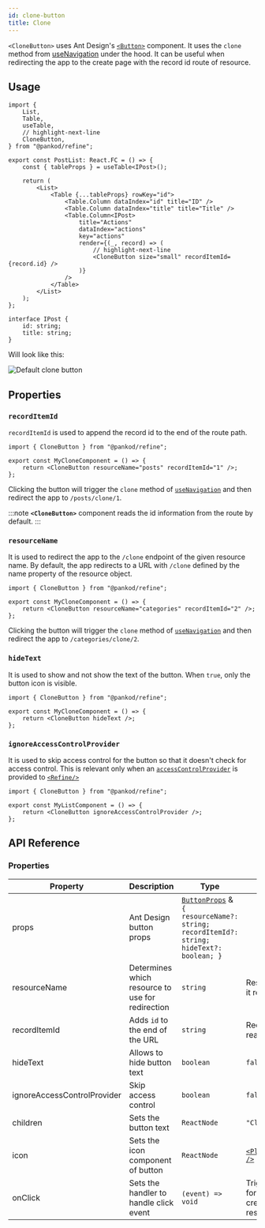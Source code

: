 ```yaml
---
id: clone-button
title: Clone
---
```



`<CloneButton>` uses Ant Design's [`<Button>`](https://ant.design/components/button/) component. It uses the `clone` method from [useNavigation](/api-references/hooks/navigation/useNavigation.md) under the hood.
It can be useful when redirecting the app to the create page with the record id route of resource.

## Usage

```tsx
import {
    List,
    Table,
    useTable,
    // highlight-next-line
    CloneButton,
} from "@pankod/refine";

export const PostList: React.FC = () => {
    const { tableProps } = useTable<IPost>();

    return (
        <List>
            <Table {...tableProps} rowKey="id">
                <Table.Column dataIndex="id" title="ID" />
                <Table.Column dataIndex="title" title="Title" />
                <Table.Column<IPost>
                    title="Actions"
                    dataIndex="actions"
                    key="actions"
                    render={(_, record) => (
                        // highlight-next-line
                        <CloneButton size="small" recordItemId={record.id} />
                    )}
                />
            </Table>
        </List>
    );
};

interface IPost {
    id: string;
    title: string;
}
```

Will look like this:

<div class="img-container">
    <div class="window">
        <div class="control red"></div>
        <div class="control orange"></div>
        <div class="control green"></div>
    </div>
    <img src="https://refine.ams3.cdn.digitaloceanspaces.com/website/static/img/guides-and-concepts/components/buttons/clone/clone.png" alt="Default clone button" />
</div>

## Properties

### `recordItemId`

`recordItemId` is used to append the record id to the end of the route path.

```tsx 
import { CloneButton } from "@pankod/refine";

export const MyCloneComponent = () => {
    return <CloneButton resourceName="posts" recordItemId="1" />;
};
```

Clicking the button will trigger the `clone` method of [`useNavigation`](/api-references/hooks/navigation/useNavigation.md) and then redirect the app to `/posts/clone/1`.

:::note
**`<CloneButton>`** component reads the id information from the route by default.
:::

### `resourceName`

It is used to redirect the app to the `/clone` endpoint of the given resource name. By default, the app redirects to a URL with `/clone` defined by the name property of the resource object.

```tsx 
import { CloneButton } from "@pankod/refine";

export const MyCloneComponent = () => {
    return <CloneButton resourceName="categories" recordItemId="2" />;
};
```

Clicking the button will trigger the `clone` method of [`useNavigation`](/api-references/hooks/navigation/useNavigation.md) and then redirect the app to `/categories/clone/2`.

### `hideText`

It is used to show and not show the text of the button. When `true`, only the button icon is visible.

```tsx 
import { CloneButton } from "@pankod/refine";

export const MyCloneComponent = () => {
    return <CloneButton hideText />;
};
```

### `ignoreAccessControlProvider`

It is used to skip access control for the button so that it doesn't check for access control. This is relevant only when an [`accessControlProvider`](/api-references/providers/accessControl-provider.md) is provided to [`<Refine/>`](/api-references/components/refine-config.md)

```tsx 
import { CloneButton } from "@pankod/refine";

export const MyListComponent = () => {
    return <CloneButton ignoreAccessControlProvider />;
};
```

## API Reference

### Properties

| Property                    | Description                                      | Type                                                                                                                                 | Default                                                            |
| --------------------------- | ------------------------------------------------ | ------------------------------------------------------------------------------------------------------------------------------------ | ------------------------------------------------------------------ |
| props                       | Ant Design button props                          | [`ButtonProps`](https://ant.design/components/button/#API) & `{ resourceName?: string; recordItemId?: string; hideText?: boolean; }` |                                                                    |
| resourceName                | Determines which resource to use for redirection | `string`                                                                                                                             | Resource name that it reads from route                             |
| recordItemId                | Adds `id` to the end of the URL                  | `string`                                                                                                                             | Record id that it reads from route                                 |
| hideText                    | Allows to hide button text                       | `boolean`                                                                                                                            | `false`                                                            |
| ignoreAccessControlProvider | Skip access control                              | `boolean`                                                                                                                            | `false`                                                            |
| children                    | Sets the button text                             | `ReactNode`                                                                                                                          | `"Clone"`                                                          |
| icon                        | Sets the icon component of button                | `ReactNode`                                                                                                                          | [`<PlusSquareOutlined />`](https://ant.design/components/icon/)    |
| onClick                     | Sets the handler to handle click event           | `(event) => void`                                                                                                                    | Triggers navigation for redirection to the create page of resource |
